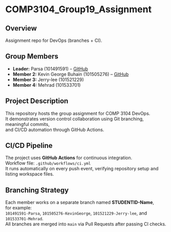 # COMP3104_Group19_Assignment

## Overview
Assignment repo for DevOps (branches + CI).

## Group Members
- **Leader:** Parsa (101491591) – [GitHub](https://github.com/parsamollahoseini)
- **Member 2:** Kevin George Buhain (101505276) – [GitHub](https://github.com/rozelluxe01)
- **Member 3:** Jerry-lee (101521229)
- **Member 4:** Mehrad (101533701)

## Project Description
This repository hosts the group assignment for COMP 3104 DevOps.  
It demonstrates version control collaboration using Git branching, meaningful commits,  
and CI/CD automation through GitHub Actions.

## CI/CD Pipeline
The project uses **GitHub Actions** for continuous integration.  
Workflow file: `.github/workflows/ci.yml`  
It runs automatically on every push event, verifying repository setup and listing workspace files.

## Branching Strategy
Each member works on a separate branch named **STUDENTID-Name**,  
for example:  
`101491591-Parsa`, `101505276-KevinGeorge`, `101521229-Jerry-lee`, and `101533701-Mehrad`.  
All branches are merged into `main` via Pull Requests after passing CI checks.
